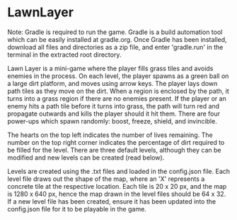 # LawnLayer

Note: Gradle is required to run the game. Gradle is a build automation tool which can be easily installed at gradle.org. Once Gradle has been installed, download all files and directories as a zip file, and enter 'gradle.run' in the terminal in the extracted root directory.

Lawn Layer is a mini-game where the player fills grass tiles and avoids enemies in the process. On each level, the player spawns as a green ball on a large dirt platform, and moves using arrow keys. The player lays down path tiles as they move on the dirt. When a region is enclosed by the path, it turns into a grass region if there are no enemies present. If the player or an enemy hits a path tile before it turns into grass, the path will turn red and propagate outwards and kills the player should it hit them. There are four power-ups which spawn randomly: boost, freeze, shield, and invincible.

The hearts on the top left indicates the number of lives remaining. The number on the top right corner indicates the percentage of dirt required to be filled for the level. There are three default levels, although they can be modified and new levels can be created (read below).

Levels are created using the .txt files and loaded in the config.json file. Each level file draws out the shape of the map, where an 'X' represents a concrete tile at the respective location. Each tile is 20 x 20 px, and the map is 1280 x 640 px, hence the map drawn in the level files should be 64 x 32. If a new level file has been created, ensure it has been updated into the config.json file for it to be playable in the game.
